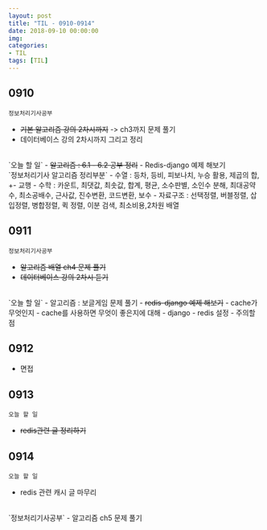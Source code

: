 ```yaml
---
layout: post
title: "TIL - 0910-0914"
date: 2018-09-10 00:00:00
img:
categories:
- TIL
tags: [TIL]
---
```


## 0910
`정보처리기사공부`
- <s>기본 알고리즘 강의 2차시까지</s> -> ch3까지 문제 풀기
- 데이터베이스 강의 2차시까지 그리고 정리

<br>
`오늘 할 일`
- <s>알고리즘 : 6.1 - 6.2 공부 정리</s>
- Redis-django  예제 해보기

<br>
`정보처리기사 알고리즘 정리부분`
- 수열    :  등차, 등비, 피보나치, 누승 활용, 제곱의 합, +- 교행
- 수학    :  카운트, 최댓값, 최솟값, 합계, 평균, 소수판별, 소인수 분해, 최대공약수, 최소공배수, 근사값, 진수변환, 코드변환, 보수
- 자료구조 :  선택정렬, 버블정렬, 삽입정렬, 병합정렬, 퀵 정렬, 이분 검색, 최소비용,2차원 배열

## 0911
`정보처리기사공부`
- <s>알고리즘 배열 ch4 문제 풀기</s>
- <s>데이터베이스 강의 2차시 듣기</s>

<br>
`오늘 할 일`
- 알고리즘 : 보글게임 문제 풀기
- <s>redis-django 예제 해보기</s>
    - cache가 무엇인지
    - cache를 사용하면 무엇이 좋은지에 대해
    - django - redis 설정
    - 주의할 점

## 0912
- 면접

## 0913
`오늘 할 일`
- <s>redis관련 글 정리하기</s>

## 0914
`오늘 할 일`
- redis 관련 캐시 글 마무리
<br>
`정보처리기사공부`
- 알고리즘 ch5 문제 풀기
